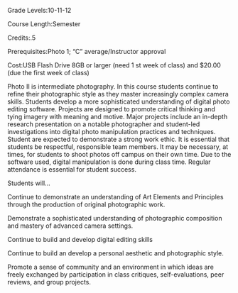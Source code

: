 Grade Levels:10-11-12

Course Length:Semester

Credits:.5

Prerequisites:Photo 1; “C” average/Instructor approval

Cost:USB Flash Drive 8GB or larger (need 1 st week of class) and $20.00 (due the first week of class)

Photo II is intermediate photography.  In this course students continue to refine their photographic style as they master increasingly complex camera skills.  Students develop a more sophisticated understanding of digital photo editing software.  Projects are designed to promote critical thinking and tying imagery with meaning and motive.  Major projects include an in-depth research presentation on a notable photographer and student-led investigations into digital photo manipulation practices and techniques.  Student are expected to demonstrate a strong work ethic.  It is essential that students be respectful, responsible team members.  It may be necessary, at times, for students to shoot photos off campus on their own time.  Due to the software used, digital manipulation is done during class time.  Regular attendance is essential for student success.

Students will...

Continue to demonstrate an understanding of Art Elements and Principles through the production of original photographic work.

Demonstrate a sophisticated understanding of photographic composition and mastery of advanced camera settings.

Continue to build and develop digital editing skills

Continue to build an develop a personal aesthetic and photographic style.

Promote a sense of community and an environment in which ideas are freely exchanged by participation in class critiques, self-evaluations, peer reviews, and group projects.